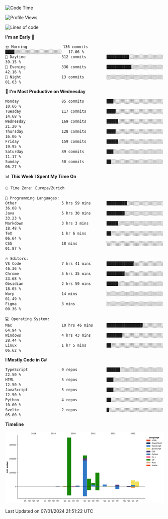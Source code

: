 <!--START_SECTION:waka-->
![Code Time](http://img.shields.io/badge/Code%20Time-522%20hrs%2034%20mins-blue)

![Profile Views](http://img.shields.io/badge/Profile%20Views-40-blue)

![Lines of code](https://img.shields.io/badge/From%20Hello%20World%20I%27ve%20Written-880.6%20thousand%20lines%20of%20code-blue)

**I'm an Early 🐤** 

```text
🌞 Morning                136 commits         ████░░░░░░░░░░░░░░░░░░░░░   17.06 % 
🌆 Daytime                312 commits         ██████████░░░░░░░░░░░░░░░   39.15 % 
🌃 Evening                336 commits         ███████████░░░░░░░░░░░░░░   42.16 % 
🌙 Night                  13 commits          ░░░░░░░░░░░░░░░░░░░░░░░░░   01.63 % 
```
📅 **I'm Most Productive on Wednesday** 

```text
Monday                   85 commits          ███░░░░░░░░░░░░░░░░░░░░░░   10.66 % 
Tuesday                  117 commits         ████░░░░░░░░░░░░░░░░░░░░░   14.68 % 
Wednesday                169 commits         █████░░░░░░░░░░░░░░░░░░░░   21.20 % 
Thursday                 128 commits         ████░░░░░░░░░░░░░░░░░░░░░   16.06 % 
Friday                   159 commits         █████░░░░░░░░░░░░░░░░░░░░   19.95 % 
Saturday                 89 commits          ███░░░░░░░░░░░░░░░░░░░░░░   11.17 % 
Sunday                   50 commits          ██░░░░░░░░░░░░░░░░░░░░░░░   06.27 % 
```


📊 **This Week I Spent My Time On** 

```text
🕑︎ Time Zone: Europe/Zurich

💬 Programming Languages: 
Other                    5 hrs 59 mins       █████████░░░░░░░░░░░░░░░░   36.08 % 
Java                     5 hrs 30 mins       ████████░░░░░░░░░░░░░░░░░   33.23 % 
Markdown                 3 hrs 3 mins        █████░░░░░░░░░░░░░░░░░░░░   18.48 % 
TeX                      1 hr 6 mins         ██░░░░░░░░░░░░░░░░░░░░░░░   06.64 % 
CSS                      18 mins             ░░░░░░░░░░░░░░░░░░░░░░░░░   01.87 % 

🔥 Editors: 
VS Code                  7 hrs 41 mins       ████████████░░░░░░░░░░░░░   46.36 % 
Chrome                   5 hrs 35 mins       ████████░░░░░░░░░░░░░░░░░   33.68 % 
Obsidian                 2 hrs 59 mins       █████░░░░░░░░░░░░░░░░░░░░   18.05 % 
Warp                     14 mins             ░░░░░░░░░░░░░░░░░░░░░░░░░   01.49 % 
Figma                    3 mins              ░░░░░░░░░░░░░░░░░░░░░░░░░   00.36 % 

💻 Operating System: 
Mac                      10 hrs 46 mins      ████████████████░░░░░░░░░   64.94 % 
Windows                  4 hrs 43 mins       ███████░░░░░░░░░░░░░░░░░░   28.44 % 
Linux                    1 hr 5 mins         ██░░░░░░░░░░░░░░░░░░░░░░░   06.62 % 
```

**I Mostly Code in C#** 

```text
TypeScript               9 repos             ██████░░░░░░░░░░░░░░░░░░░   22.50 % 
HTML                     5 repos             ███░░░░░░░░░░░░░░░░░░░░░░   12.50 % 
JavaScript               5 repos             ███░░░░░░░░░░░░░░░░░░░░░░   12.50 % 
Python                   4 repos             ██░░░░░░░░░░░░░░░░░░░░░░░   10.00 % 
Svelte                   2 repos             █░░░░░░░░░░░░░░░░░░░░░░░░   05.00 % 
```



**Timeline**

![Lines of Code chart](https://raw.githubusercontent.com/Zayden16/Zayden16/master/assets/bar_graph.png)


 Last Updated on 07/01/2024 21:51:22 UTC
<!--END_SECTION:waka-->

